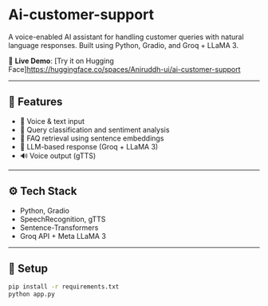 # Ai-customer-support

A voice-enabled AI assistant for handling customer queries with natural language responses. Built using Python, Gradio, and Groq + LLaMA 3.

🔗 **Live Demo**: [Try it on Hugging Face]https://huggingface.co/spaces/Aniruddh-ui/ai-customer-support

---

## 🚀 Features

- 🎤 Voice & text input
- 🧠 Query classification and sentiment analysis
- 📄 FAQ retrieval using sentence embeddings
- 🤖 LLM-based response (Groq + LLaMA 3)
- 🔊 Voice output (gTTS)

---

## ⚙️ Tech Stack

- Python, Gradio
- SpeechRecognition, gTTS
- Sentence-Transformers
- Groq API + Meta LLaMA 3

---

## 🔧 Setup

```bash
pip install -r requirements.txt
python app.py
